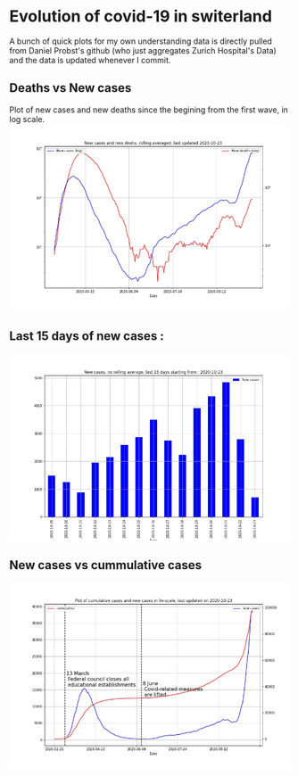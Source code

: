 # Evolution of covid-19 in switerland

A bunch of quick plots for my own understanding data is directly pulled from Daniel Probst's github (who just aggregates Zurich Hospital's Data) and the data is updated whenever I commit.

## Deaths vs New cases
Plot of new cases and new deaths since the begining from the first wave, in log scale.
![deaths_log](cases_deaths_log.jpg)

## Last 15 days of new cases :

![deaths](cases_15.jpg)

## New cases vs cummulative cases

![annotated](annotated.jpg)
